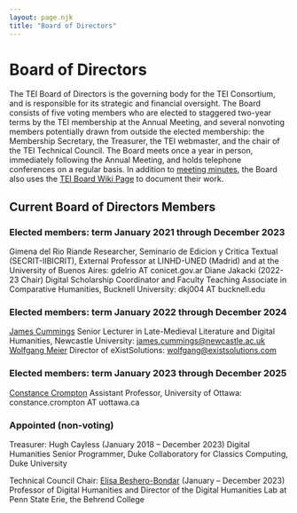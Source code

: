 ```yaml
---
layout: page.njk
title: "Board of Directors"
---
```

# Board of Directors
The TEI Board of Directors is the governing body for the TEI Consortium, and is responsible for its strategic and financial oversight. The Board consists of five voting members who are elected to staggered two-year terms by the TEI membership at the Annual Meeting, and several nonvoting members potentially drawn from outside the elected membership: the Membership Secretary, the Treasurer, the TEI webmaster, and the chair of the TEI Technical Council. The Board meets once a year in person, immediately following the Annual Meeting, and holds telephone conferences on a regular basis. In addition to [meeting minutes](https://www.tei-c.org/Board/ "meeting minutes"), the Board also uses the [TEI Board Wiki Page](https://wiki.tei-c.org/index.php/TEI-C_Board_of_Directors "TEI Board Wiki Page") to document their work.



Current Board of Directors Members
----------------------------------


### Elected members: term January 2021 through December 2023



Gimena del Rio Riande
Researcher, Seminario de Edicion y Critica Textual (SECRIT-IIBICRIT), External Professor at LINHD-UNED (Madrid) and at the University of Buenos Aires: gdelrio AT conicet.gov.ar
Diane Jakacki (2022-23 Chair)
Digital Scholarship Coordinator and Faculty Teaching Associate in Comparative Humanities, Bucknell University: dkj004 AT bucknell.edu

### Elected members: term January 2022 through December 2024



[James Cummings](https://www.ncl.ac.uk/elll/staff/profile/jamescummings.html)
Senior Lecturer in Late-Medieval Literature and Digital Humanities, Newcastle University: james.cummings@newcastle.ac.uk
[Wolfgang Meier](https://www.existsolutions.com/)
Director of eXistSolutions: wolfgang@existsolutions.com

### Elected members: term January 2023 through December 2025



[Constance Crompton](https://uniweb.uottawa.ca/members/3039)
Assistant Professor, University of Ottawa: constance.crompton AT uottawa.ca




### Appointed (non-voting)



Treasurer: Hugh Cayless (January 2018 – December 2023)
Digital Humanities Senior Programmer, Duke Collaboratory for Classics Computing, Duke University

Technical Council Chair:
[Elisa Beshero-Bondar](https://newtfire.org) (January – December 2023)
Professor of Digital Humanities and Director of the Digital Humanities Lab at Penn State Erie, the Behrend College


